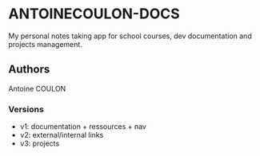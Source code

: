 # ANTOINECOULON-DOCS

My personal notes taking app for school courses, dev documentation and projects management.

## Authors

Antoine COULON

### Versions

- v1: documentation + ressources + nav
- v2: external/internal links
- v3: projects
